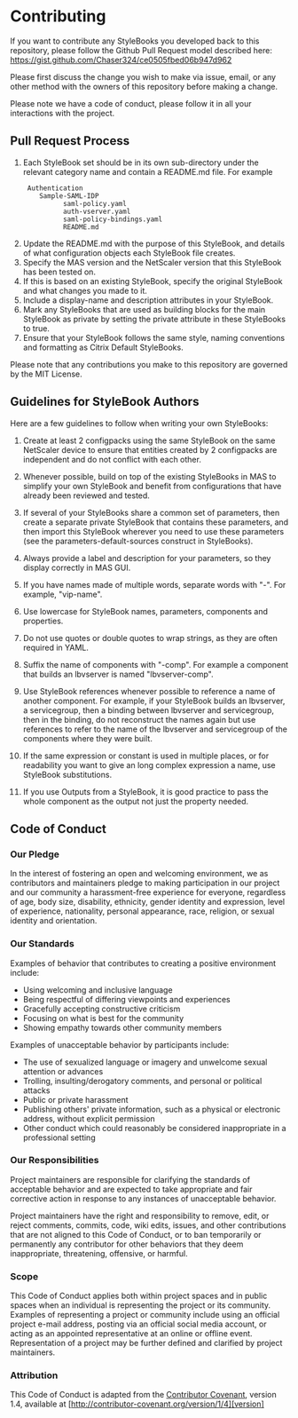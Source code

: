 # Contributing
If you want to contribute any StyleBooks you developed back to this repository, please follow the Github Pull Request model described here: https://gist.github.com/Chaser324/ce0505fbed06b947d962

Please first discuss the change you wish to make via issue,
email, or any other method with the owners of this repository before making a change. 

Please note we have a code of conduct, please follow it in all your interactions with the project.

## Pull Request Process

1. Each StyleBook set should be in its own sub-directory under the relevant category name and contain a README.md file. For example
    ```
     Authentication 
        Sample-SAML-IDP 
              saml-policy.yaml 
              auth-vserver.yaml
              saml-policy-bindings.yaml
              README.md
    ```
2. Update the README.md with the purpose of this StyleBook, and details of what configuration objects each StyleBook file creates.
3. Specify the MAS version and the NetScaler version that this StyleBook has been tested on.
4. If this is based on an existing StyleBook, specify the original StyleBook and what changes you made to it.
5. Include a display-name and description attributes in your StyleBook.
6. Mark any StyleBooks that are used as building blocks for the main StyleBook as private by setting the private attribute in these StyleBooks to true.
6. Ensure that your StyleBook follows the same style, naming conventions and formatting as Citrix Default StyleBooks.

Please note that any contributions you make to this repository are governed by the MIT License.

## Guidelines for StyleBook Authors

Here are a few guidelines to follow when writing your own StyleBooks:

1. Create at least 2 configpacks using the same StyleBook on the same NetScaler device to ensure that entities created by 2 configpacks are independent and do not conflict with each other.

2. Whenever possible, build on top of the existing StyleBooks in MAS to simplify your own StyleBook and benefit from configurations that have already been reviewed and tested.
  
3. If several of your StyleBooks share a common set of parameters, then create a separate private StyleBook that contains these parameters, and then import this StyleBook wherever you need to use these parameters (see the parameters-default-sources construct in StyleBooks).

4. Always provide a label and description for your parameters, so they display correctly in MAS GUI.

5. If you have names made of multiple words, separate words with "-". For example, "vip-name".

6. Use lowercase for StyleBook names, parameters, components and properties.

7. Do not use quotes or double quotes to wrap strings, as they are often required in YAML.

8. Suffix the name of components with "-comp". For example a component that builds an lbvserver is named "lbvserver-comp".

9. Use StyleBook references whenever possible to reference a name of another component. For example, if your StyleBook builds an lbvserver, a servicegroup, then a binding between lbvserver and servicegroup, then in the binding, do not reconstruct the names again but use references to refer to the name of the lbvserver and servicegroup of the components where they were built.


10. If the same expression or constant is used in multiple places, or for readability you want to give an long complex expression a name, use StyleBook substitutions. 

11. If you use Outputs from a StyleBook, it is good practice to pass the whole component as the output not just the property needed.

## Code of Conduct

### Our Pledge

In the interest of fostering an open and welcoming environment, we as
contributors and maintainers pledge to making participation in our project and
our community a harassment-free experience for everyone, regardless of age, body
size, disability, ethnicity, gender identity and expression, level of experience,
nationality, personal appearance, race, religion, or sexual identity and
orientation.

### Our Standards

Examples of behavior that contributes to creating a positive environment
include:

* Using welcoming and inclusive language
* Being respectful of differing viewpoints and experiences
* Gracefully accepting constructive criticism
* Focusing on what is best for the community
* Showing empathy towards other community members

Examples of unacceptable behavior by participants include:

* The use of sexualized language or imagery and unwelcome sexual attention or
advances
* Trolling, insulting/derogatory comments, and personal or political attacks
* Public or private harassment
* Publishing others' private information, such as a physical or electronic
  address, without explicit permission
* Other conduct which could reasonably be considered inappropriate in a
  professional setting

### Our Responsibilities

Project maintainers are responsible for clarifying the standards of acceptable
behavior and are expected to take appropriate and fair corrective action in
response to any instances of unacceptable behavior.

Project maintainers have the right and responsibility to remove, edit, or
reject comments, commits, code, wiki edits, issues, and other contributions
that are not aligned to this Code of Conduct, or to ban temporarily or
permanently any contributor for other behaviors that they deem inappropriate,
threatening, offensive, or harmful.

### Scope

This Code of Conduct applies both within project spaces and in public spaces
when an individual is representing the project or its community. Examples of
representing a project or community include using an official project e-mail
address, posting via an official social media account, or acting as an appointed
representative at an online or offline event. Representation of a project may be
further defined and clarified by project maintainers.

### Attribution

This Code of Conduct is adapted from the [Contributor Covenant][homepage], version 1.4,
available at [http://contributor-covenant.org/version/1/4][version]

[homepage]: http://contributor-covenant.org
[version]: http://contributor-covenant.org/version/1/4/
